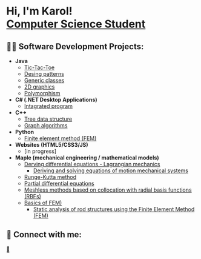 <h1>Hi, I'm Karol! <br/><a href="[https://github.com/joshmadakor1](https://github.com/karolklimonczykk)">Computer Science Student</a></h1>

<h2>👨‍💻 Software Development Projects:</h2>

- <b>Java</b>
  - [Tic-Tac-Toe](https://github.com/karolklimonczykk/Tic-Tac-Toe)
  - [Desing patterns](https://github.com/karolklimonczykk/Design-Patterns)
  - [Generic classes](https://github.com/karolklimonczykk/Generic-classes)
  - [2D graphics](https://github.com/karolklimonczykk/2D-graphics)
  - [Polymorphism](https://github.com/karolklimonczykk/Polymorphism/tree/main)
- <b>C# (.NET Desktop Applications)</b>
  - [Intagrated program](https://github.com/karolklimonczykk/Intagrated-Program)
- <b>C++</b>
  - [Tree data structure](https://github.com/karolklimonczykk/Tree-data-structure)
  - [Graph algorithms](https://github.com/karolklimonczykk/Graphs)
- <b>Python</b>
  - [Finite element method (FEM)](https://github.com/karolklimonczykk/Python_FEM)
- <b>Websites (HTML5/CSS3/JS)</b>
  - [in progress]
- <b>Maple (mechanical engineering / mathematical models)</b>
  - [Derving differential equations - Lagrangian mechanics](https://github.com/karolklimonczykk/Deriving-differential-equations)
     - [Deriving and solving equations of motion mechanical systems](https://github.com/karolklimonczykk/deriving-and-solving-equations-of-motion-mechanical-systems)
  - [Runge-Kutta method](https://github.com/karolklimonczykk/Runge-Kutta-method)
  - [Partial differential equations](https://github.com/karolklimonczykk/Partial-differential-equations)
  - [Meshless methods based on collocation with radial basis functions (RBFs)](https://github.com/karolklimonczykk/Meshless-methods-based-on-RBFs)
  - [Basics of FEM)](https://github.com/karolklimonczykk/FEM_basics)
    - [Static analysis of rod structures using the Finite Element Method (FEM)]()
<h2> 🤳 Connect with me:</h2>

<a href="mailto:karol.klimonczyk@gmail.com">💬</a>


[email]: mailto:karol.klimonczyk@gmail.com

